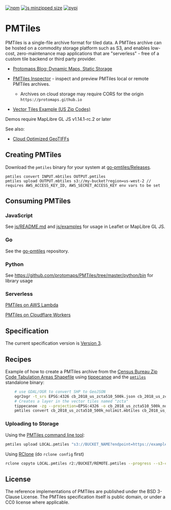 [![npm](https://img.shields.io/npm/v/pmtiles)](https://www.npmjs.com/package/pmtiles)
[![js minzipped size](https://img.shields.io/bundlephobia/minzip/pmtiles)](https://bundlephobia.com/package/pmtiles)
[![pypi](https://img.shields.io/pypi/v/pmtiles)](https://pypi.org/project/pmtiles/)

# PMTiles

PMTiles is a single-file archive format for tiled data. A PMTiles archive can be hosted on a commodity storage platform such as S3, and enables low-cost, zero-maintenance map applications that are "serverless" - free of a custom tile backend or third party provider.

* [Protomaps Blog: Dynamic Maps, Static Storage](http://protomaps.com/blog/dynamic-maps-static-storage)

* [PMTiles Inspector](https://protomaps.github.io/PMTiles/) - inspect and preview PMTiles local or remote PMTiles archives. 
    * Archives on cloud storage may require CORS for the origin `https://protomaps.github.io`

* [Vector Tiles Example (US Zip Codes)](https://protomaps.github.io/PMTiles/?url=https%3A%2F%2Fprotomaps-static.sfo3.digitaloceanspaces.com%2Fcb_2018_us_zcta510_500k_nolimit.pmtiles)


Demos require MapLibre GL JS v1.14.1-rc.2 or later

See also:
* [Cloud Optimized GeoTIFFs](https://www.cogeo.org)

## Creating PMTiles

Download the `pmtiles` binary for your system at [go-pmtiles/Releases](https://github.com/protomaps/go-pmtiles/releases).

    pmtiles convert INPUT.mbtiles OUTPUT.pmtiles
    pmtiles upload OUTPUT.mbtiles s3://my-bucket?region=us-west-2 // requires AWS_ACCESS_KEY_ID, AWS_SECRET_ACCESS_KEY env vars to be set

## Consuming PMTiles

### JavaScript

See [js/README.md](js/README.md) and [js/examples](js/examples) for usage in Leaflet or MapLibre GL JS.

### Go

See the [go-pmtiles](https://github.com/protomaps/go-pmtiles) repository.

### Python

See https://github.com/protomaps/PMTiles/tree/master/python/bin for library usage

### Serverless

[PMTiles on AWS Lambda](https://github.com/protomaps/PMTiles/tree/master/serverless/aws)

[PMTiles on Cloudflare Workers](https://github.com/protomaps/PMTiles/tree/master/serverless/cloudflare)

## Specification

The current specification version is [Version 3](./spec/v3/spec.md).

## Recipes

Example of how to create a PMTiles archive from the [Census Bureau Zip Code Tabulation Areas Shapefile](https://www.census.gov/geographies/mapping-files/time-series/geo/carto-boundary-file.html) using [tippecanoe](http://github.com/protomaps/tippecanoe) and the [`pmtiles`](https://github.com/protomaps/go-pmtiles/releases) standalone binary:

```sh
    # use GDAL/OGR to convert SHP to GeoJSON
    ogr2ogr -t_srs EPSG:4326 cb_2018_us_zcta510_500k.json cb_2018_us_zcta510_500k.shp
    # Creates a layer in the vector tiles named "zcta"
    tippecanoe -zg --projection=EPSG:4326 -o cb_2018_us_zcta510_500k_nolimit.mbtiles -l zcta cb_2018_us_zcta510_500k.json
    pmtiles convert cb_2018_us_zcta510_500k_nolimit.mbtiles cb_2018_us_zcta510_500k.pmtiles
```

### Uploading to Storage

Using the [PMTiles command line tool](http://github.com/protomaps/go-pmtiles):

```sh
pmtiles upload LOCAL.pmtiles "s3://BUCKET_NAME?endpoint=https://example.com&region=region" REMOTE.pmtiles
```

Using [RClone](https://rclone.org) (do `rclone config` first)

```sh
rclone copyto LOCAL.pmtiles r2:/BUCKET/REMOTE.pmtiles --progress --s3-chunk-size=256M --s3-upload-concurrency=2
```

## License

The reference implementations of PMTiles are published under the BSD 3-Clause License. The PMTiles specification itself is public domain, or under a CC0 license where applicable.

